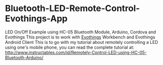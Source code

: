 # Bluetooth-LED-Remote-Control-Evothings-App
LED On/Off Example using HC-05 Bluetooth Module, Arduino, Cordova and Evothings
This project is to work with <a href="evothings.com">Evothings</a> Workbench and Evothings Android Client
This is to go with my tutorial about remotely controlling a LED using one's mobile phone, you can read the complete tutorial at: http://www.instructables.com/id/Remotely-Control-LED-using-HC-05-Bluetooth-Arduino/
